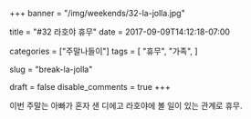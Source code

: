 +++
banner = "/img/weekends/32-la-jolla.jpg"

title = "#32 라호야 휴무"
date = 2017-09-09T14:12:18-07:00

categories = ["주말나들이"]
tags = [
    "휴무",
    "가족",
]

slug = "break-la-jolla"

draft = false
disable_comments = true
+++

이번 주말는 아빠가 혼자 샌 디에고 라호야에 볼 일이 있는 관계로 휴무.

